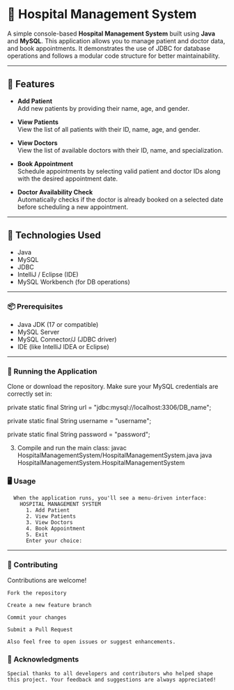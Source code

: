 # 🏥 Hospital Management System

A simple console-based **Hospital Management System** built using **Java** and **MySQL**. This application allows you to manage patient and doctor data, and book appointments. It demonstrates the use of JDBC for database operations and follows a modular code structure for better maintainability.

---

## 🚀 Features

- **Add Patient**  
  Add new patients by providing their name, age, and gender.

- **View Patients**  
  View the list of all patients with their ID, name, age, and gender.

- **View Doctors**  
  View the list of available doctors with their ID, name, and specialization.

- **Book Appointment**  
  Schedule appointments by selecting valid patient and doctor IDs along with the desired appointment date.

- **Doctor Availability Check**  
  Automatically checks if the doctor is already booked on a selected date before scheduling a new appointment.

---

## 🧱 Technologies Used

- Java
- MySQL
- JDBC
- IntelliJ / Eclipse (IDE)
- MySQL Workbench (for DB operations)

---


### 📦 Prerequisites

- Java JDK (17 or compatible)
- MySQL Server
- MySQL Connector/J (JDBC driver)
- IDE (like IntelliJ IDEA or Eclipse)

---

### 🧪 Running the Application

  Clone or download the repository.
  Make sure your MySQL credentials are correctly set in:
  
  private static final String url = "jdbc:mysql://localhost:3306/DB_name";
  
  private static final String username = "username";
  
  private static final String password = "password";

3. Compile and run the main class:
     javac HospitalManagementSystem/HospitalManagementSystem.java
     java HospitalManagementSystem.HospitalManagementSystem

### 🖥️ Usage
      When the application runs, you'll see a menu-driven interface:
        HOSPITAL MANAGEMENT SYSTEM
          1. Add Patient
          2. View Patients
          3. View Doctors
          4. Book Appointment
          5. Exit
          Enter your choice:


---
### 🤝 Contributing
  Contributions are welcome!

    Fork the repository
    
    Create a new feature branch
    
    Commit your changes
    
    Submit a Pull Request
    
    Also feel free to open issues or suggest enhancements.

### 🙏 Acknowledgments
    Special thanks to all developers and contributors who helped shape this project. Your feedback and suggestions are always appreciated!



